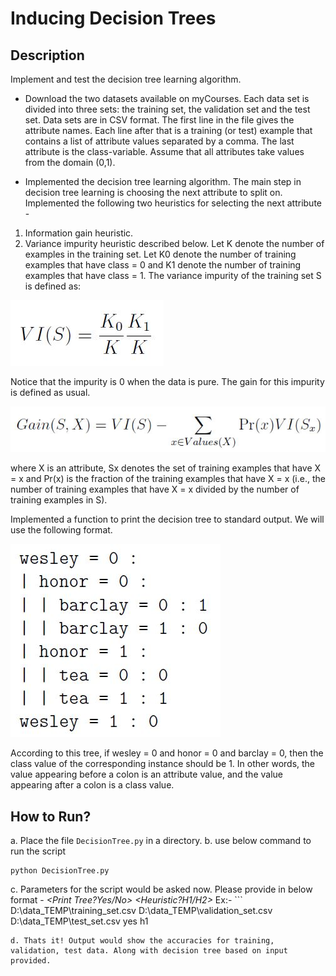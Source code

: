 # Inducing Decision Trees
## Description
Implement and test the decision tree learning algorithm.

 - Download the two datasets available on myCourses. Each data set is divided into three sets: the training set, the validation set and the test set. Data sets are in CSV format. The first line in the file gives the attribute names. Each line after that is a training (or test) example that contains a list of attribute values separated by a comma. The last attribute is the class-variable. Assume that all attributes take values from the domain (0,1).

 - Implemented the decision tree learning algorithm. The main step in decision tree learning is choosing the next attribute to split on. Implemented the following two heuristics for selecting the next attribute -
 
1. Information gain heuristic.
2. Variance impurity heuristic described below.
Let K denote the number of examples in the training set. Let K0 denote the number of training examples that have class = 0 and K1 denote the number of training examples that have class = 1. The variance impurity of the training set S is defined as:

![pic1](/images/pic1.JPG)

Notice that the impurity is 0 when the data is pure. The gain for this impurity is defined as usual.

![pic2](/images/pic2.JPG)

where X is an attribute, Sx denotes the set of training examples that have X = x and Pr(x) is the fraction of the training examples that have X = x (i.e., the number of training examples that have X = x divided by the number of training examples in S).


Implemented a function to print the decision tree to standard output. We will use the following format.

![pic3](/images/pic3.JPG)

According to this tree, if wesley = 0 and honor = 0 and barclay = 0, then the class value of the corresponding instance should be 1. In other words, the value appearing before a colon is an attribute value, and the value appearing after a colon is a class value.

## How to Run?
a. Place the file `DecisionTree.py` in a directory.
b. use below command to run the script
   ```
   python DecisionTree.py
   ```
c. Parameters for the script would be asked now. Please provide in below format - 
   *<Training dataset Path> <Validation dataset Path> <Test dataset Path> <Print Tree?Yes/No> <Heuristic?H1/H2>*
   Ex:- ```
   D:\data_TEMP\\training_set.csv D:\data_TEMP\\validation_set.csv D:\data_TEMP\\test_set.csv yes h1
   ```
d. Thats it! Output would show the accuracies for training, validation, test data. Along with decision tree based on input provided.